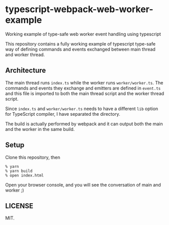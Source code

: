 # typescript-webpack-web-worker-example

Working example of type-safe web worker event handling using typescript

This repository contains a fully working example of typescript type-safe way of defining commands and events exchanged between main thread and worker thread.

## Architecture

The main thread runs `index.ts` while the worker runs `worker/worker.ts`. The commands and events they exchange and emitters are defined in `event.ts` and this file is imported to both the main thread script and the worker thread script.

Since `index.ts` and `worker/worker.ts` needs to have a different `lib` option for TypeScript compiler, I have separated the directory.

The build is actually performed by webpack and it can output both the main and the worker in the same build.

## Setup

Clone this repository, then

```shellscript
% yarn
% yarn build
% open index.html
```

Open your browser console, and you will see the conversation of main and worker ;)

## LICENSE

MIT.
